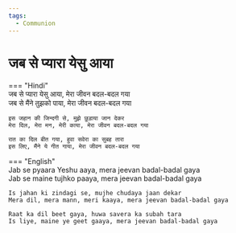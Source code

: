 ```yaml
---  
tags:  
  - Communion  
---  
```

# जब से प्यारा येसु आया  
  
=== "Hindi"  
    जब से प्यारा येसु आया, मेरा जीवन बदल-बदल गया  
    जब से मैंने तुझको पाया, मेरा जीवन बदल-बदल गया  
  
    इस जहान की जिन्दगी से, मुझे छुड़ाया जान देकर  
    मेरा दिल, मेरा मन, मेरी काया, मेरा जीवन बदल-बदल गया  
  
    रात का दिल बीत गया, हुवा सवेरा का सुबह तारा  
    इस लिए, मैंने ये गीत गाया, मेरा जीवन बदल-बदल गया  
  
=== "English"  
    Jab se pyaara Yeshu aaya, mera jeevan badal-badal gaya  
    Jab se maine tujhko paaya, mera jeevan badal-badal gaya  
  
    Is jahan ki zindagi se, mujhe chudaya jaan dekar  
    Mera dil, mera mann, meri kaaya, mera jeevan badal-badal gaya  
  
    Raat ka dil beet gaya, huwa savera ka subah tara  
    Is liye, maine ye geet gaaya, mera jeevan badal-badal gaya  
  